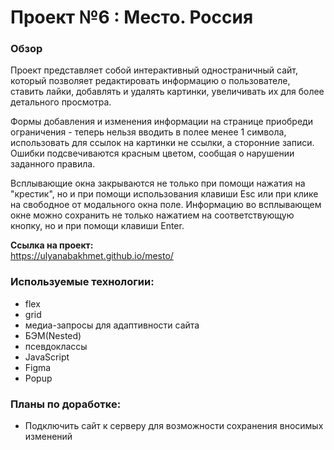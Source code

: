 # Проект №6 : Место. Россия

### Обзор

Проект представляет собой интерактивный одностраничный сайт, который позволяет редактировать информацию о пользователе, ставить лайки, добавлять и удалять картинки, увеличивать их для более детального просмотра. 

Формы добавления и изменения информации на странице приобреди ограничения - теперь нельзя вводить в полее менее 1 символа, использовать для ссылок на картинки не ссылки, а сторонние записи. Ошибки подсвечиваются красным цветом, сообщая о нарушении заданного правила.

Всплывающие окна закрываются не только при помощи нажатия на "крестик", но и при помощи использования клавиши Esc или при клике на свободное от модального окна поле. Информацию во всплывающем окне можно сохранить не только нажатием на соответствующую кнопку, но и при помощи клавиши Enter.

**Ссылка на проект:**<br>
https://ulyanabakhmet.github.io/mesto/

### Используемые технологии:

- flex
- grid
- медиа-запросы для адаптивности сайта
- БЭМ(Nested)
- псевдоклассы
- JavaScript
- Figma
- Popup

### Планы по доработке:

- Подключить сайт к серверу для возможности сохранения вносимых изменений

